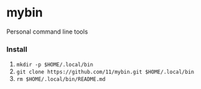 # mybin

Personal command line tools 

### Install
1. `mkdir -p $HOME/.local/bin`
2. `git clone https://github.com/11/mybin.git $HOME/.local/bin`
3. `rm $HOME/.local/bin/README.md`
